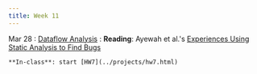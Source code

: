 ```yaml
---
title: Week 11
---
```


Mar 28
: [Dataflow Analysis]()
  : **Reading**: Ayewah et al.'s [Experiences Using Static Analysis to Find Bugs](https://web.njit.edu/~mjk76/teaching/cs490-au23/assets/findbugs.pdf)
  
    **In-class**: start [HW7](../projects/hw7.html)
